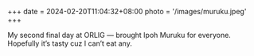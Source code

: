+++
date = 2024-02-20T11:04:32+08:00
photo = '/images/muruku.jpeg'
+++

My second final day at ORLIG — brought Ipoh Muruku for everyone. Hopefully it’s tasty cuz I can’t eat any.